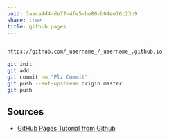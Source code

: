 ```yaml
---
uuid: 3aaca4d4-de77-4fe5-be80-b04ee76c23b9
share: true
title: github pages
---
```

``` bash

https://github.com/_username_/_username_.github.io

git init
git add .
git commit -m "Plz Commit"
git push --set-upstream origin master
git push 

```

## Sources

* [GitHub Pages Tutorial from Github](https://pages.github.com/)